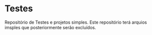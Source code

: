 # Testes
 Repositório de Testes e projetos simples.
 Este repositório terá arquios imsples que posteriormente serão excluídos.
